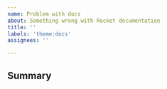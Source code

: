 ```yaml
---
name: Problem with docs
about: Something wrong with Rocket documentation
title: ''
labels: 'theme:docs'
assignees: ''

---
```


## Summary

<!--
A clear and concise description of what the documentation problem is.

Let us know where (with links) or how (if the issue is with a Rocket command)
-->
